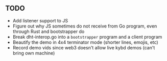 ## TODO

- Add listener support to JS
- Figure out why JS sometimes do not receive from Go program, even through Rust and bootstrapper do
- Break dht-interop.go into a `bootstrapper` program and a client program
- Beautify the demo in 4x4 terminator mode (shorter lines, emojis, etc)
- Record demo vids since web3 doesn't allow live kybd demos (can't bring own machine)
